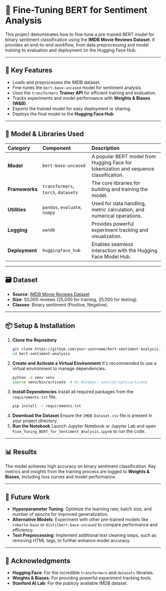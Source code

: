 # 📘 Fine-Tuning BERT for Sentiment Analysis

This project demonstrates how to fine-tune a pre-trained BERT model for binary sentiment classification using the **IMDB Movie Reviews Dataset**. It provides an end-to-end workflow, from data preprocessing and model training to evaluation and deployment on the Hugging Face Hub.

---

## 🚀 Key Features

- Loads and preprocesses the IMDB dataset.
- Fine-tunes the `bert-base-uncased` model for sentiment analysis.
- Uses the `transformers` **Trainer API** for efficient training and evaluation.
- Tracks experiments and model performance with **Weights & Biases (W\&B)**.
- Exports the trained model for easy deployment or sharing.
- Deploys the final model to the **Hugging Face Hub**.

---

## 🧠 Model & Libraries Used

| Category       | Component                           | Description                                                                          |
| :------------- | :---------------------------------- | :----------------------------------------------------------------------------------- |
| **Model**      | `bert-base-uncased`                 | A popular BERT model from Hugging Face for tokenization and sequence classification. |
| **Frameworks** | `transformers`, `torch`, `datasets` | The core libraries for building and training the model.                              |
| **Utilities**  | `pandas`, `evaluate`, `numpy`       | Used for data handling, metric calculation, and numerical operations.                |
| **Logging**    | `wandb`                             | Provides powerful experiment tracking and visualization.                             |
| **Deployment** | `huggingface_hub`                   | Enables seamless interaction with the Hugging Face Model Hub.                        |

---

## 🗃️ Dataset

- **Source**: [IMDB Movie Reviews Dataset](https://ai.stanford.edu/~amaas/data/sentiment/)
- **Size**: 50,000 reviews (25,000 for training, 25,000 for testing).
- **Classes**: Binary sentiment (Positive, Negative).

---

## 📦 Setup & Installation

1.  **Clone the Repository**
    ```bash
    git clone https://github.com/your-username/bert-sentiment-analysis.git
    cd bert-sentiment-analysis
    ```
2.  **Create and Activate a Virtual Environment**
    It's recommended to use a virtual environment to manage dependencies.
    ```bash
    python -m venv venv
    source venv/bin/activate  # On Windows: venv\Scripts\activate
    ```
3.  **Install Dependencies**
    Install all required packages from the `requirements.txt` file.
    ```bash
    pip install -r requirements.txt
    ```
4.  **Download the Dataset**
    Ensure the `IMDB-Dataset.csv` file is present in your project directory.
5.  **Run the Notebook**
    Launch Jupyter Notebook or Jupyter Lab and open `Fine_Tuning_BERT_for_Sentiment_Analysis.ipynb` to run the code.

---

## 📊 Results

The model achieves high accuracy on binary sentiment classification. Key metrics and insights from the training process are logged to **Weights & Biases**, including loss curves and model performance.

---

## 📌 Future Work

- **Hyperparameter Tuning**: Optimize the learning rate, batch size, and number of epochs for improved generalization.
- **Alternative Models**: Experiment with other pre-trained models like `roberta-base` or `distilbert-base-uncased` to compare performance and efficiency.
- **Text Preprocessing**: Implement additional text cleaning steps, such as removing HTML tags, to further enhance model accuracy.

---

## 🙌 Acknowledgments

- **Hugging Face**: For the incredible `transformers` and `datasets` libraries.
- **Weights & Biases**: For providing powerful experiment tracking tools.
- **Stanford AI Lab**: For the publicly available IMDB dataset.
